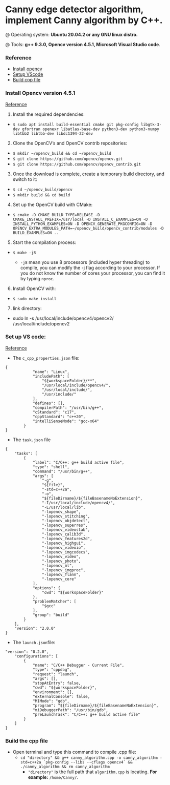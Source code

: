 # Canny edge detector algorithm, implement Canny algorithm by C++.

@ Operating system: **Ubuntu 20.04.2 or any GNU linux distro.**

@ Tools: **g++ 9.3.0, Opencv version 4.5.1, Microsoft Visual Studio code**.

### Reference
- [Install opencv](#Install-Opencv-version-451)
- [Setup VScode](#Set-up-VS-code)
- [Build cpp file](#Build-the-cpp-file)

### Install Opencv version 4.5.1
[Reference](#Reference)

01. Install the required dependencies:
+ `$ sudo apt install build-essential cmake git pkg-config libgtk-3-dev gfortran openexr libatlas-base-dev python3-dev python3-numpy libtbb2 libtbb-dev libdc1394-22-dev`

02. Clone the OpenCV’s and OpenCV contrib repositories:
+ `$ mkdir ~/opencv_build && cd ~/opencv_build`
+ `$ git clone https://github.com/opencv/opencv.git`
+ `$ git clone https://github.com/opencv/opencv_contrib.git`

03. Once the download is complete, create a temporary build directory, and
switch to it:
+ `$ cd ~/opencv_build/opencv`
+ `$ mkdir build && cd build`

04. Set up the OpenCV build with CMake:
+ `$ cmake -D CMAKE_BUILD_TYPE=RELEASE -D CMAKE_INSTALL_PREFIX=/usr/local -D INSTALL_C_EXAMPLES=ON -D INSTALL_PYTHON_EXAMPLES=ON -D OPENCV_GENERATE_PKGCONFIG=ON -D OPENCV_EXTRA_MODULES_PATH=~/opencv_build/opencv_contrib/modules -D BUILD_EXAMPLES=ON ..`

05. Start the compilation process:
+ `$ make -j8`

   + `-j8` mean you use 8 processors (included hyper threading) to compile, you can modify the -j flag according to your processor. If you do not know the
number of cores your processor, you can find it by typing `nproc`.

06. Install OpenCV with:
+ `$ sudo make install`

07. link directory:
+ sudo ln -s /usr/local/include/opencv4/opencv2/ /usr/local/include/opencv2

### Set up VS code:
[Reference](#Reference)

- The `c_cpp_properties.json` file:
```
{
            "name": "Linux",
            "includePath": [
                "${workspaceFolder}/**",
                "/usr/local/include/opencv4/",
                "/usr/local/include/",
                "/usr/include/"
            ],
            "defines": [],
            "compilerPath": "/usr/bin/g++",
            "cStandard": "c17",
            "cppStandard": "c++20",
            "intelliSenseMode": "gcc-x64"
        }
}
```


- The `task.json` file
```
{
    "tasks": [
        {
            "label": "C/C++: g++ build active file",
            "type": "shell",
            "command": "/usr/bin/g++",
            "args": [
                "-g",
                "${file}",
                "-std=c++2a",
                "-o",
                "${fileDirname}/${fileBasenameNoExtension}",
                "-I/usr/local/include/opencv4/",
                "-L/usr/local/lib",
                "-lopencv_shape",
                "-lopencv_stitching",
                "-lopencv_objdetect",
                "-lopencv_superres",
                "-lopencv_videostab",
                "-lopencv_calib3d",
                "-lopencv_features2d",
                "-lopencv_highgui",
                "-lopencv_videoio",
                "-lopencv_imgcodecs",
                "-lopencv_video",
                "-lopencv_photo",
                "-lopencv_ml",
                "-lopencv_imgproc",
                "-lopencv_flann",
                "-lopencv_core"
            ],
            "options": {
                "cwd": "${workspaceFolder}"
            },
            "problemMatcher": [
                "$gcc"
            ],
            "group": "build"
        }
    ],
    "version": "2.0.0"
}
```


- The `launch.json`file:
```
"version": "0.2.0",
    "configurations": [
        {
            "name": "C/C++ Debugger - Current File",
            "type": "cppdbg",
            "request": "launch",
            "args": [],
            "stopAtEntry": false,
            "cwd": "${workspaceFolder}",
            "environment": [],
            "externalConsole": false,
            "MIMode": "gdb",
            "program": "${fileDirname}/${fileBasenameNoExtension}",
            "miDebuggerPath": "/usr/bin/gdb",
            "preLaunchTask": "C/C++: g++ build active file"
        }
    ]
}
```

### Build the cpp file
- Open terminal and type this command to compile .cpp file: 
   - ```cd "directory" && g++ canny_algorithm.cpp -o canny_algorithm -std=c++2a `pkg-config --libs --cflags opencv4` && ./canny_algorithm && rm canny_algorithm```
      - `"directory"` is the full path that `algorithm.cpp` is locating. **For example:** `/home/Canny/`.



